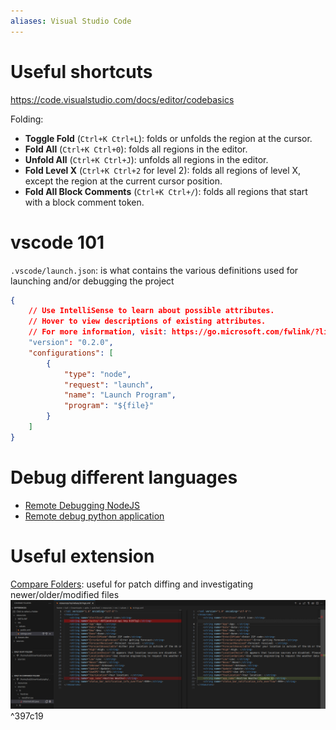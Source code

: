 ```yaml
---
aliases: Visual Studio Code
---
```

# Useful shortcuts

https://code.visualstudio.com/docs/editor/codebasics

Folding:
- **Toggle Fold** (`Ctrl+K Ctrl+L`): folds or unfolds the region at the cursor.
- **Fold All** (`Ctrl+K Ctrl+0`): folds all regions in the editor.
- **Unfold All** (`Ctrl+K Ctrl+J`): unfolds all regions in the editor.
- **Fold Level X** (`Ctrl+K Ctrl+2` for level 2): folds all regions of level X, except the region at the current cursor position.
- **Fold All Block Comments** (`Ctrl+K Ctrl+/`): folds all regions that start with a block comment token.
# vscode 101

`.vscode/launch.json`: is what contains the various definitions used for launching and/or debugging the project

```json
{
    // Use IntelliSense to learn about possible attributes.
    // Hover to view descriptions of existing attributes.
    // For more information, visit: https://go.microsoft.com/fwlink/?linkid=830387
    "version": "0.2.0",
    "configurations": [
        {
            "type": "node",
            "request": "launch",
            "name": "Launch Program",
            "program": "${file}"
        }
    ]
}
```

# Debug different languages
- [Remote Debugging NodeJS](../Dev,%20scripting%20&%20OS/JavaScript%20&%20NodeJS.md#Remote%20Debugging%20NodeJS)
- [Remote debug python application](../Dev,%20scripting%20&%20OS/Python.md#Remote%20debug%20python%20application)


# Useful extension

[Compare Folders](https://marketplace.visualstudio.com/items?itemName=moshfeu.compare-folders): useful for patch diffing and investigating newer/older/modified files 
  ![](attachments/vscode-compare-folders.png)
  ^397c19